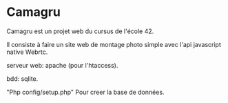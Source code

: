 # Camagru

Camagru est un projet web du cursus de l'école 42.

Il consiste à faire un site web de montage photo simple avec l'api javascript native Webrtc.

serveur web:  apache (pour l'htaccess).

bdd: sqlite.

"Php config/setup.php" Pour creer la base de données.